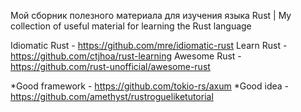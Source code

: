 Мой сборник полезного материала для изучения языка Rust | My collection of useful material for learning the Rust language

Idiomatic Rust - https://github.com/mre/idiomatic-rust
Learn Rust - https://github.com/ctjhoa/rust-learning
Awesome Rust - https://github.com/rust-unofficial/awesome-rust

*Good framework - https://github.com/tokio-rs/axum
*Good idea - https://github.com/amethyst/rustrogueliketutorial
